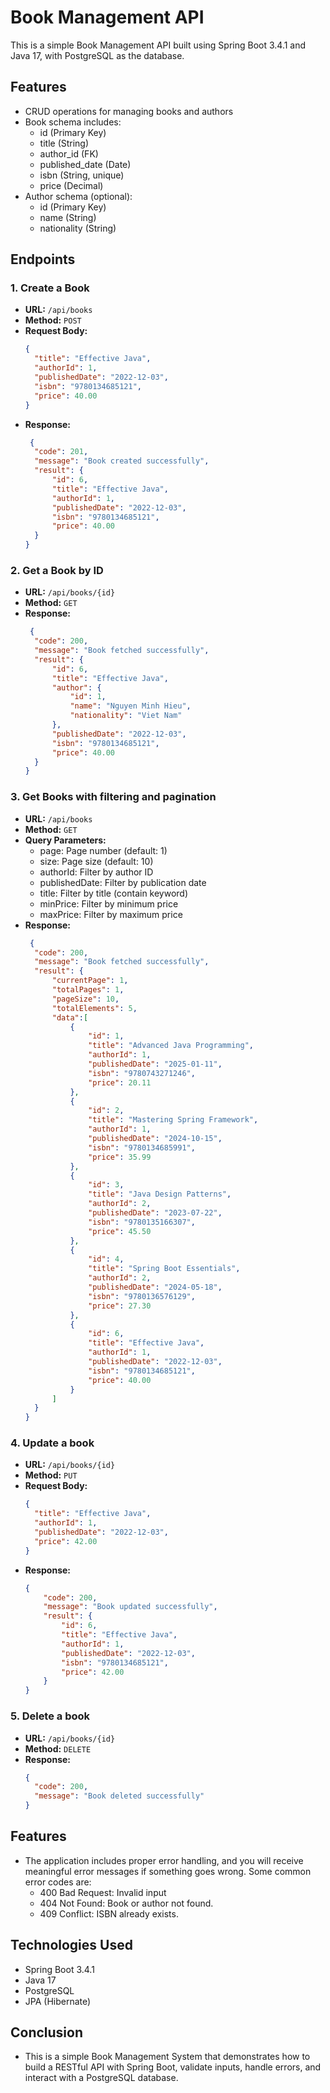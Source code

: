 # Book Management API

This is a simple Book Management API built using Spring Boot 3.4.1 and Java 17, with PostgreSQL as the database.

## Features

- CRUD operations for managing books and authors
- Book schema includes:
  - id (Primary Key)
  - title (String)
  - author_id (FK)
  - published_date (Date)
  - isbn (String, unique)
  - price (Decimal)
- Author schema (optional):
  - id (Primary Key)
  - name (String)
  - nationality (String)
  
## Endpoints

### 1. Create a Book

- **URL:** `/api/books`
- **Method:** `POST`
- **Request Body:**
  ```json
  {
    "title": "Effective Java",
    "authorId": 1,
    "publishedDate": "2022-12-03",
    "isbn": "9780134685121",
    "price": 40.00
  }
- **Response:**
  ```json
   {
    "code": 201,
    "message": "Book created successfully",
    "result": {
        "id": 6,
        "title": "Effective Java",
        "authorId": 1,
        "publishedDate": "2022-12-03",
        "isbn": "9780134685121",
        "price": 40.00
    }
  }
  
### 2. Get a Book by ID

- **URL:** `/api/books/{id}`
- **Method:** `GET`
- **Response:**
  ```json
   {
    "code": 200,
    "message": "Book fetched successfully",
    "result": {
        "id": 6,
        "title": "Effective Java",
        "author": {
            "id": 1,
            "name": "Nguyen Minh Hieu",
            "nationality": "Viet Nam"
        },
        "publishedDate": "2022-12-03",
        "isbn": "9780134685121",
        "price": 40.00
    }
  }
### 3. Get Books with filtering and pagination

- **URL:** `/api/books`
- **Method:** `GET`
- **Query Parameters:**
  - page: Page number (default: 1)
  - size: Page size (default: 10)
  - authorId: Filter by author ID
  - publishedDate: Filter by publication date
  - title: Filter by title (contain keyword)
  - minPrice: Filter by minimum price
  - maxPrice: Filter by maximum price
- **Response:**
  ```json
   {
    "code": 200,
    "message": "Book fetched successfully",
    "result": {
        "currentPage": 1,
        "totalPages": 1,
        "pageSize": 10,
        "totalElements": 5,
        "data":[
            {
                "id": 1,
                "title": "Advanced Java Programming",
                "authorId": 1,
                "publishedDate": "2025-01-11",
                "isbn": "9780743271246",
                "price": 20.11
            },
            {
                "id": 2,
                "title": "Mastering Spring Framework",
                "authorId": 1,
                "publishedDate": "2024-10-15",
                "isbn": "9780134685991",
                "price": 35.99
            },
            {
                "id": 3,
                "title": "Java Design Patterns",
                "authorId": 2,
                "publishedDate": "2023-07-22",
                "isbn": "9780135166307",
                "price": 45.50
            },
            {
                "id": 4,
                "title": "Spring Boot Essentials",
                "authorId": 2,
                "publishedDate": "2024-05-18",
                "isbn": "9780136576129",
                "price": 27.30
            },
            {
                "id": 6,
                "title": "Effective Java",
                "authorId": 1,
                "publishedDate": "2022-12-03",
                "isbn": "9780134685121",
                "price": 40.00
            }
        ]
    }
  }
### 4. Update a book

- **URL:** `/api/books/{id}`
- **Method:** `PUT`
- **Request Body:**
  ```json
  {
    "title": "Effective Java",
    "authorId": 1, 
    "publishedDate": "2022-12-03", 
    "price": 42.00 
  }
- **Response:**
  ```json
  {
      "code": 200,
      "message": "Book updated successfully",
      "result": {
          "id": 6,
          "title": "Effective Java",
          "authorId": 1,
          "publishedDate": "2022-12-03",
          "isbn": "9780134685121",
          "price": 42.00
      }
  }
### 5. Delete a book

- **URL:** `/api/books/{id}`
- **Method:** `DELETE`
- **Response:**
  ```json
  {
    "code": 200,
    "message": "Book deleted successfully"
  }
## Features
- The application includes proper error handling, and you will receive meaningful error messages if something goes wrong. Some common error codes are:
  - 400 Bad Request: Invalid input
  - 404 Not Found: Book or author not found.
  - 409 Conflict: ISBN already exists.
## Technologies Used
- Spring Boot 3.4.1
- Java 17
- PostgreSQL
- JPA (Hibernate)
## Conclusion
- This is a simple Book Management System that demonstrates how to build a RESTful API with Spring Boot, validate inputs, handle errors, and interact with a PostgreSQL database.
